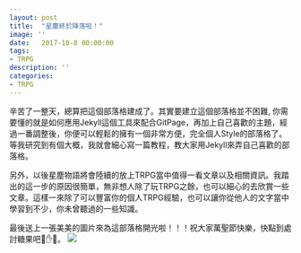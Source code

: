 ```yaml
---
layout: post
title:  "星塵終於降落啦！"
image: ''
date:   2017-10-8 00:00:00
tags:
- TRPG
description: ''
categories:
- TRPG
---
```

辛苦了一整天，總算把這個部落格建成了。其實要建立這個部落格並不困難, 你需要懂的就是如何應用Jekyll這個工具來配合GitPage，再加上自己喜歡的主題，經過一番調整後，你便可以輕鬆的擁有一個非常方便，完全個人Style的部落格了。等我研究到有個大概，我就會細心寫一篇教程，教大家用Jekyll來弄自己喜歡的部落格。

另外，以後星塵物語將會陸續的放上TRPG當中值得一看文章以及相關資訊。我踏出的這一步的原因很簡單，無非想人除了玩TRPG之餘，也可以細心的去欣賞一些文章。這樣一來除了可以豐富你的個人TRPG經驗，也可以讓你從他人的文字當中學習到不少，你未曾聽過的一些知識。

最後送上一張美美的圖片來為這部落格開光啦！！！祝大家萬聖節快樂，快點到處討糖果吧🎃✋🍬。
![](https://imgur.com/a/x7JL2)
